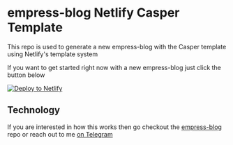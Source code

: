 # empress-blog Netlify Casper Template  

This repo is used to generate a new empress-blog with the Casper template using Netlify's template system

If you want to get started right now with a new empress-blog just click the button below

[![Deploy to Netlify](https://www.netlify.com/img/deploy/button.svg)](https://app.netlify.com/start/deploy?repository=https://github.com/empress/empress-blog-netlify-casper-template)


## Technology

If you are interested in how this works then go checkout the [empress-blog](https://github.com/empress/empress-blog) repo or reach out to me [on Telegram](https://t.me/shegertechsupport)
